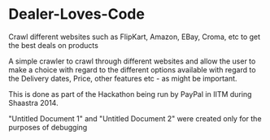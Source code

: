 Dealer-Loves-Code
=================

Crawl different websites such as FlipKart, Amazon, EBay, Croma, etc to get the best deals on products

A simple crawler to crawl through different websites and allow the user to make a choice with regard to the different options available with regard to the Delivery dates, Price, other features etc - as might be important.

This is done as part of the Hackathon being run by PayPal in IITM during Shaastra 2014.

"Untitled Document 1" and "Untitled Document 2" were created only for the purposes of debugging
